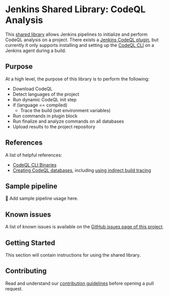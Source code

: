 # Jenkins Shared Library: CodeQL Analysis

This [shared library](https://jenkins.io/doc/book/pipeline/shared-libraries/) allows Jenkins pipelines to initialize and perform CodeQL analysis on a project. There exists a [Jenkins CodeQL plugin](https://plugins.jenkins.io/codeql/), but currently it only supports installing and setting up the [CodeQL CLI](https://codeql.github.com/docs/codeql-cli/) on a Jenkins agent during a build.

## Purpose

At a high level, the purpose of this library is to perform the following:

- Download CodeQL
- Detect languages of the project
- Run dynamic CodeQL init step
- if (language == compiled)
  - Trace the build (set environment variables)
- Run commands in plugin block
- Run finalize and analyze commands on all databases
- Upload results to the project repository

## References

A list of helpful references:

- [CodeQL CLI Binaries](https://github.com/github/codeql-cli-binaries/releases)
- [Creating CodeQL databases](https://codeql.github.com/docs/codeql-cli/creating-codeql-databases/), including [using indirect build tracing](https://codeql.github.com/docs/codeql-cli/creating-codeql-databases/#using-indirect-build-tracing)

## Sample pipeline

🚧 Add sample pipeline usage here.

## Known issues

A list of known issues is available on the [GitHub issues page of this project][jenkins-codeql-lib-issues].

## Getting Started

This section will contain instructions for using the shared library.

## Contributing

Read and understand our [contribution guidelines][jenkins-codeql-lib-contributing] before opening a pull request.

[jenkins-codeql-lib-issues]: https://github.com/ActionsDesk/jenkins-codeql-analysis-library/issues
[jenkins-codeql-lib-contributing]: .github/CONTRIBUTING.md
